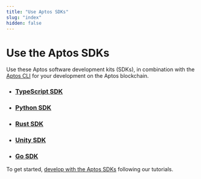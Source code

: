 ```yaml
---
title: "Use Aptos SDKs"
slug: "index"
hidden: false
---
```


# Use the Aptos SDKs

Use these Aptos software development kits (SDKs), in combination with the [Aptos CLI](../tools/aptos-cli/index.md) for your development on the Aptos blockchain.

- ### [TypeScript SDK](ts-sdk/index.md)

- ### [Python SDK](python-sdk/index.md)

- ### [Rust SDK](rust-sdk/index.md)

- ### [Unity SDK](unity-sdk/index.md)
  
- ### [Go SDK](go-sdk/index.md)

To get started, [develop with the Aptos SDKs](../tutorials/index.md) following our tutorials.
